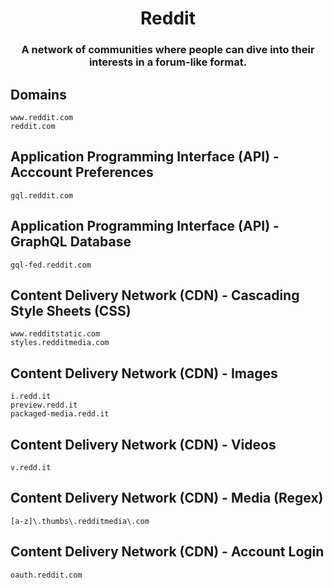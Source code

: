 <h1 align="center">Reddit</h1>
<h3 align="center">A network of communities where people can dive into their interests in a forum-like format.</h3>

## Domains

```
www.reddit.com
reddit.com
```

## Application Programming Interface (API) - Acccount Preferences

```
gql.reddit.com
```

## Application Programming Interface (API) - GraphQL Database

```
gql-fed.reddit.com
```

## Content Delivery Network (CDN) - Cascading Style Sheets (CSS)

```
www.redditstatic.com
styles.redditmedia.com
```

## Content Delivery Network (CDN) - Images

```
i.redd.it
preview.redd.it
packaged-media.redd.it
```

## Content Delivery Network (CDN) - Videos

```
v.redd.it
```

## Content Delivery Network (CDN) - Media (Regex)

```
[a-z]\.thumbs\.redditmedia\.com
```

## Content Delivery Network (CDN) - Account Login

```
oauth.reddit.com
```
